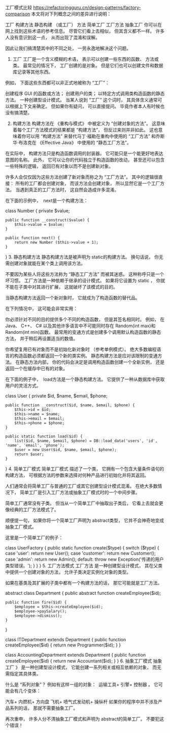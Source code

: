 工厂模式比较  https://refactoringguru.cn/design-patterns/factory-comparison
本文将对下列概念之间的差异进行说明：

工厂
构建方法
静态构建 （或工厂） 方法
简单工厂
工厂方法
抽象工厂
你可以在网上找到这些术语的参考信息。 尽管它们看上去相似， 但其含义都不一样。 许多人没有意识到这一点， 从而出现了混淆和误解。

因此让我们搞清楚其中的不同之处， 一劳永逸地解决这个问题。

1. 工厂
工厂是一个含义模糊的术语， 表示可以创建一些东西的函数、 方法或类。 最常见的情况下， 工厂创建的是对象。 但是它们也可以创建文件和数据库记录等其他东西。

例如， 下面这些东西都可以非正式地被称为 “工厂”：

创建程序 GUI 的函数或方法；
创建用户的类；
以特定方式调用类构造函数的静态方法。
一种创建型设计模式。
当某人说到 “工厂” 这个词时， 其具体含义通常可以根据上下文来确定。 但如果你有疑问， 可以直接提问。 毕竟作者本人有时候也没有搞清楚。

2. 构建方法
构建方法在 《重构与模式》 中被定义为 “创建对象的方法”。 这意味着每个工厂方法模式的结果都是 “构建方法”， 但反过来则并非如此。 这也意味着你可以用 “构建方法” 来替代马丁·福勒在重构中使用的 “工厂方法” 和乔斯华·布洛克在 《Effective Java》 中使用的 “静态工厂方法”。

在实际中， 构建方法只是构造函数调用的封装器。 它可能只是一个能更好地表达意图的名称。 此外， 它可以让你的代码独立于构造函数的改动， 甚至还可以包含一些特殊的逻辑， 返回已有对象以而不是创建新对象。

许多人会仅仅因为这些方法创建了新对象而称之为 “工厂方法”。 其中的逻辑很直接： 所有的工厂都会创建对象， 而该方法会创建对象， 所以显然它是一个工厂方法。 当遇到真正的工厂方法时， 这自然会造成许多混淆。

在下面的示例中， ​ next是一个构建方法：

class Number {
    private $value;

    public function __construct($value) {
        $this->value = $value;
    }

    public function next() {
        return new Number ($this->value + 1);
    }
}
3. 静态构建方法
静态构建方法是被声明为 static的构建方法。 换句话说， 你无需创建对象就能在某个类上调用该方法。

不要因为某些人将这些方法称为 “静态工厂方法” 而被其迷惑。 这种称呼只是一个坏习惯。 工厂方法是一种依赖于继承的设计模式。 如果将它设置为 static ， 你就不能在子类中对其进行扩展， 这就破坏了该模式的目的。

当静态构建方法返回一个新对象时， 它就成为了构造函数的替代品。

在下列情况中， 这可能会非常实用：

你必须针对不同的目的提供多个不同的构造函数， 但是其签名相同时。 例如， 在 Java、 C++、 C# 以及其他许多语言中不可能同时存在 Random­(int max)和 Random­(int min)函数。 最常用的变通方式是创建多个调用默认构造函数的静态方法， 并于稍后再设置适当的数值。

你希望复用已有对象而不是初始化新对象时 （参考单例模式）。 绝大多数编程语言的构造函数必须都返回一个新的类实例。 静态构建方法是应对该限制的变通方法。 在静态方法内部， 你的代码会决定是调用构造函数创建一个全新实例， 还是返回一个在缓存中已有的对象。

在下面的例子中， ​ load方法是一个静态构建方法。 它提供了一种从数据库中获取用户的灵活方式。

class User {
    private $id, $name, $email, $phone;

    public function __construct($id, $name, $email, $phone) {
        $this->id = $id;
        $this->name = $name;
        $this->email = $email;
        $this->phone = $phone;
    }

    public static function load($id) {
        list($id, $name, $email, $phone) = DB::load_data('users', 'id', 'name', 'email', 'phone');
        $user = new User($id, $name, $email, $phone);
        return $user;
    }
}
4. 简单工厂模式
简单工厂模式 描述了一个类， 它拥有一个包含大量条件语句的构建方法， 可根据方法的参数来选择对何种产品进行初始化并将其返回。

人们通常会将简单工厂与普通的工厂或其它创建型设计模式混淆。 在绝大多数情况下， 简单工厂是引入工厂方法或抽象工厂模式时的一个中间步骤。

简单工厂通常没有子类。 但当从一个简单工厂中抽取出子类后， 它看上去就会更像经典的工厂方法模式了。

顺便提一句， 如果你将一个简单工厂声明为 abstract类型， 它并不会神奇地变成抽象工厂模式。

这里是一个简单工厂的例子：

class UserFactory {
    public static function create($type) {
        switch ($type) {
            case 'user': return new User();
            case 'customer': return new Customer();
            case 'admin': return new Admin();
            default:
                throw new Exception('传递的用户类型错误。');
        }
    }
}
5. 工厂方法模式
工厂方法 是一种创建型设计模式， 其在父类中提供一个创建对象的方法， 允许子类决定实例化对象的类型。

如果在基类及其扩展的子类中都有一个构建方法的话， 那它可能就是工厂方法。

abstract class Department {
    public abstract function createEmployee($id);

    public function fire($id) {
        $employee = $this->createEmployee($id);
        $employee->paySalary();
        $employee->dismiss();
    }
}

class ITDepartment extends Department {
    public function createEmployee($id) {
        return new Programmer($id);
    }
}

class AccountingDepartment extends Department {
    public function createEmployee($id) {
        return new Accountant($id);
    }
}
6. 抽象工厂模式
抽象工厂 》 是一种创建型设计模式， 它能创建一系列相关或相互依赖的对象， 而无需指定其具体类。

什么是 “系列对象”？ 例如有这样一组的对象： ​ 运输工具+ 引擎+ 控制器 。 它可能会有几个变体：

  汽车+ 内燃机+ 方向盘
  飞机+ 喷气式发动机+ 操纵杆
如果你的程序中并不涉及产品系列的话， 那就不需要抽象工厂。

再次重申， 许多人分不清抽象工厂模式和声明为 abstract的简单工厂。 不要犯这个错误！
